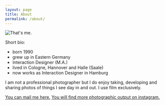 ```yaml
---
layout: page
title: About
permalink: /about/
---
```


![That's me.](https://abload.de/img/2017-04-20-0010agkp9.jpg)

Short bio:

- born 1990
- grew up in Eastern Germany
- Interaction Designer (M.A.)
- lived in Cologne, Hannover and Halle (Saale)
- now works as Interaction Designer in Hamburg

I am not a professional photographer but I do enjoy taking, developing and sharing photos of things I see day in and out. I use film exclusively. 

[You can mail me here.](mailto:artingei@gmail.com)
[You will find more photographic output on instagram.](https://www.instagram.com/jnsbrgmr/)
